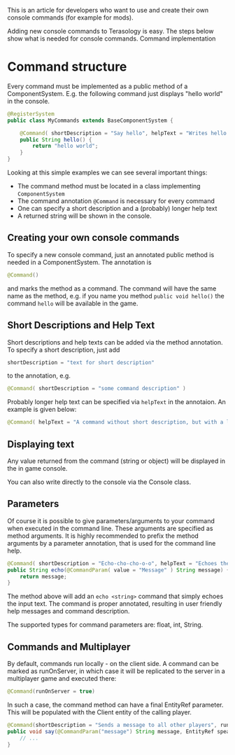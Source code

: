 This is an article for developers who want to use and create their own console commands (for example for mods).

Adding new console commands to Terasology is easy. The steps below show what is needed for console commands.
Command implementation

Command structure
==============

Every command must be implemented as a public method of a ComponentSystem. E.g. the following command just displays "hello world" in the console.

```java
@RegisterSystem
public class MyCommands extends BaseComponentSystem {

    @Command( shortDescription = "Say hello", helpText = "Writes hello world to the console" )
    public String hello() {
        return "hello world";
    }
}
```

Looking at this simple examples we can see several important things:
* The command method must be located in a class implementing ``ComponentSystem``
* The command annotation ``@Command`` is necessary for every command
* One can specify a short description and a (probably) longer help text
* A returned string will be shown in the console.

Creating your own console commands
------------------

To specify a new console command, just an annotated public method is needed in a ComponentSystem. The annotation is
```java
@Command()
```
and marks the method as a command. The command will have the same name as the method,
e.g. if you name you method ``public void hello()`` the command ``hello`` will be available in the game.

Short Descriptions and Help Text
-----------------
Short descriptions and help texts can be added via the method annotation. To specify a short description, just add
```java
shortDescription = "text for short description"
```
to the annotation, e.g.
```java
@Command( shortDescription = "some command description" )
```

Probably longer help text can be specified via ``helpText`` in the annotaion. An example is given below:
```java
@Command( helpText = "A command without short description, but with a longer help text." )
```


Displaying text
------------------
Any value returned from the command (string or object) will be displayed in the in game console.

You can also write directly to the console via the Console class.

Parameters
-------------------
Of course it is possible to give parameters/arguments to your command when executed in the command line. These
arguments are specified as method arguments. It is highly recommended to prefix the method arguments by a parameter
annotation, that is used for the command line help.
```java
@Command( shortDescription = "Echo-cho-cho-o-o", helpText = "Echoes the input text." )
public String echo(@CommandParam( value = "Message" ) String message) {
    return message;
}
```
The method above will add an ``echo <string>`` command that simply echoes the input text. The command is proper annotated,
resulting in user friendly help messages and command description.

The supported types for command parameters are: float, int, String.

Commands and Multiplayer
-------------------

By default, commands run locally - on the client side.
A command can be marked as runOnServer, in which case it will be replicated to the server in a multiplayer game and executed there:

```java
@Command(runOnServer = true)
```

In such a case, the command method can have a final EntityRef parameter. This will be populated with the Client entity of the calling player.

```java
@Command(shortDescription = "Sends a message to all other players", runOnServer = true)
public void say(@CommandParam("message") String message, EntityRef speaker) {
    // ...
}
```